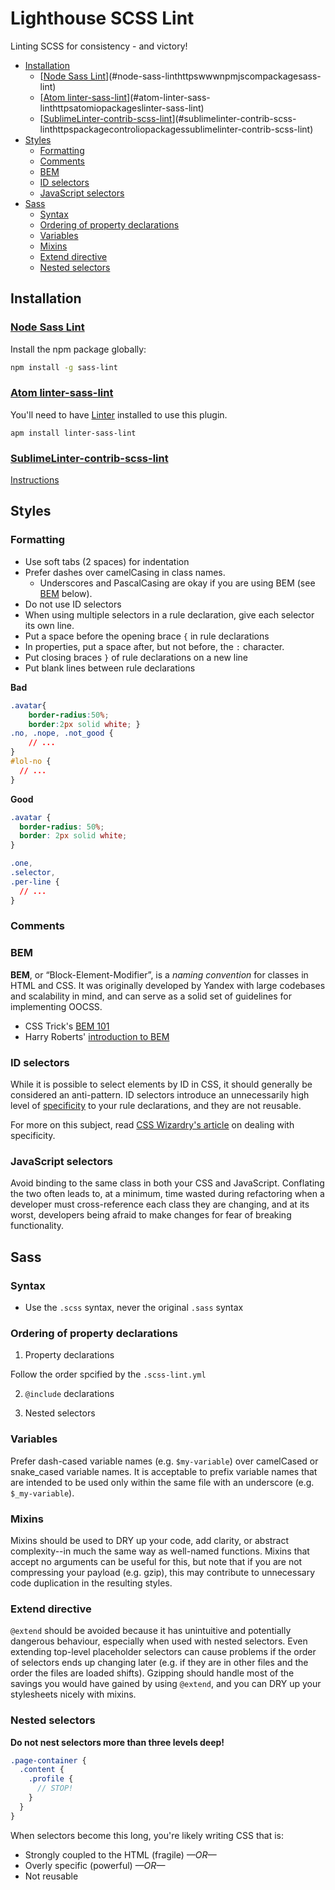 # Lighthouse SCSS Lint

Linting SCSS for consistency - and victory!

<!-- TOC depthFrom:2 depthTo:6 withLinks:1 updateOnSave:1 orderedList:0 -->

- [Installation](#installation)
	- [[Node Sass Lint](https://www.npmjs.com/package/sass-lint)](#node-sass-linthttpswwwnpmjscompackagesass-lint)
	- [[Atom linter-sass-lint](https://atom.io/packages/linter-sass-lint)](#atom-linter-sass-linthttpsatomiopackageslinter-sass-lint)
	- [[Sublime​Linter-contrib-scss-lint](https://packagecontrol.io/packages/SublimeLinter-contrib-scss-lint)](#sublimelinter-contrib-scss-linthttpspackagecontroliopackagessublimelinter-contrib-scss-lint)
- [Styles](#styles)
	- [Formatting](#formatting)
	- [Comments](#comments)
	- [BEM](#bem)
	- [ID selectors](#id-selectors)
	- [JavaScript selectors](#javascript-selectors)
- [Sass](#sass)
	- [Syntax](#syntax)
	- [Ordering of property declarations](#ordering-of-property-declarations)
	- [Variables](#variables)
	- [Mixins](#mixins)
	- [Extend directive](#extend-directive)
	- [Nested selectors](#nested-selectors)

<!-- /TOC -->

## Installation

### [Node Sass Lint](https://www.npmjs.com/package/sass-lint)

Install the npm package globally:

```bash
npm install -g sass-lint
```

### [Atom linter-sass-lint](https://atom.io/packages/linter-sass-lint)

You'll need to have [Linter](https://atom.io/packages/linter) installed to use this plugin.

```
apm install linter-sass-lint
```

### [Sublime​Linter-contrib-scss-lint](https://packagecontrol.io/packages/SublimeLinter-contrib-scss-lint)

[Instructions](https://packagecontrol.io/packages/SublimeLinter-contrib-scss-lint)

## Styles

### Formatting

* Use soft tabs (2 spaces) for indentation
* Prefer dashes over camelCasing in class names.
  - Underscores and PascalCasing are okay if you are using BEM (see [BEM](#bem) below).
* Do not use ID selectors
* When using multiple selectors in a rule declaration, give each selector its own line.
* Put a space before the opening brace `{` in rule declarations
* In properties, put a space after, but not before, the `:` character.
* Put closing braces `}` of rule declarations on a new line
* Put blank lines between rule declarations

**Bad**

```css
.avatar{
    border-radius:50%;
    border:2px solid white; }
.no, .nope, .not_good {
    // ...
}
#lol-no {
  // ...
}
```

**Good**

```css
.avatar {
  border-radius: 50%;
  border: 2px solid white;
}

.one,
.selector,
.per-line {
  // ...
}
```

### Comments

<!-- TODO: rules for comments  -->

### BEM

<!-- TODO: Rules and links for BEM -->

**BEM**, or “Block-Element-Modifier”, is a _naming convention_ for classes in HTML and CSS. It was originally developed by Yandex with large codebases and scalability in mind, and can serve as a solid set of guidelines for implementing OOCSS.

  * CSS Trick's [BEM 101](https://css-tricks.com/bem-101/)
  * Harry Roberts' [introduction to BEM](http://csswizardry.com/2013/01/mindbemding-getting-your-head-round-bem-syntax/)

### ID selectors

While it is possible to select elements by ID in CSS, it should generally be considered an anti-pattern. ID selectors introduce an unnecessarily high level of [specificity](https://developer.mozilla.org/en-US/docs/Web/CSS/Specificity) to your rule declarations, and they are not reusable.

For more on this subject, read [CSS Wizardry's article](http://csswizardry.com/2014/07/hacks-for-dealing-with-specificity/) on dealing with specificity.

### JavaScript selectors

Avoid binding to the same class in both your CSS and JavaScript. Conflating the two often leads to, at a minimum, time wasted during refactoring when a developer must cross-reference each class they are changing, and at its worst, developers being afraid to make changes for fear of breaking functionality.

<!-- TODO: Standards for DOM js bindings -->

## Sass

### Syntax

* Use the `.scss` syntax, never the original `.sass` syntax

### Ordering of property declarations

1. Property declarations

Follow the order spcified by the `.scss-lint.yml`

2. `@include` declarations

<!-- TODO: Specify mixin <-> property order -->

3. Nested selectors

<!-- TODO: Specify nested selector property order -->

### Variables

Prefer dash-cased variable names (e.g. `$my-variable`) over camelCased or snake_cased variable names. It is acceptable to prefix variable names that are intended to be used only within the same file with an underscore (e.g. `$_my-variable`).

### Mixins

Mixins should be used to DRY up your code, add clarity, or abstract complexity--in much the same way as well-named functions. Mixins that accept no arguments can be useful for this, but note that if you are not compressing your payload (e.g. gzip), this may contribute to unnecessary code duplication in the resulting styles.

### Extend directive

`@extend` should be avoided because it has unintuitive and potentially dangerous behaviour, especially when used with nested selectors. Even extending top-level placeholder selectors can cause problems if the order of selectors ends up changing later (e.g. if they are in other files and the order the files are loaded shifts). Gzipping should handle most of the savings you would have gained by using `@extend`, and you can DRY up your stylesheets nicely with mixins.

### Nested selectors

<!-- TODO: Specify max slector depth (if any) and BEM< depth, eg: -->
**Do not nest selectors more than three levels deep!**

```scss
.page-container {
  .content {
    .profile {
      // STOP!
    }
  }
}
```

When selectors become this long, you're likely writing CSS that is:

* Strongly coupled to the HTML (fragile) *—OR—*
* Overly specific (powerful) *—OR—*
* Not reusable
